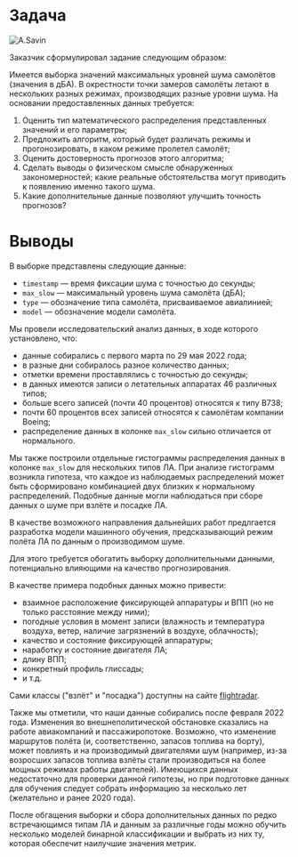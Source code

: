 # Задача

![](https://upload.wikimedia.org/wikipedia/commons/thumb/c/ce/Clou_TXL_aircraft_05.jpg/640px-Clou_TXL_aircraft_05.jpg "A.Savin")

Заказчик сформулировал задание следующим образом:

Имеется выборка значений максимальных уровней шума самолётов (значения в дБА). В окрестности точки замеров самолёты летают в нескольких разных режимах, производящих разные уровни шума. На основании предоставленных данных требуется:

1. Оценить тип математического распределения представленных значений и его параметры;
2. Предложить алгоритм, который будет различать режимы и прогонозировать, в каком режиме пролетел самолёт;
3. Оценить достоверность прогнозов этого алгоритма;
4. Сделать выводы о физическом смысле обнаруженных закономерностей; какие реальные обстоятельства могут приводить к появлению именно такого шума.
5. Какие дополнительные данные позволяют улучшить точность прогнозов?

# Выводы

В выборке представлены следующие данные:
* `timestamp` — время фиксации шума с точностью до секунды;
* `max_slow` — максимальный уровень шума самолёта (дБА);
* `type` — обозначение типа самолёта, присваиваемое авиалинией;
* `model` — обозначение модели самолёта.

Мы провели исследовательский анализ данных, в ходе которого установлено, что:

* данные собирались с первого марта по 29 мая 2022 года;
* в разные дни собиралось разное количество данных;
* отметки времени проставлялись с точностью до секунды;
* в данных имеются записи о летательных аппаратах 46 различных типов;
* больше всего записей (почти 40 процентов) относятся к типу B738;
* почти 60 процентов всех записей относятся к самолётам компании Boeing;
* распределение данных в колонке `max_slow` сильно отличается от нормального.

Мы также построили отдельные гистограммы распределения данных в колонке `max_slow` для нескольких типов ЛА. При анализе гистограмм возникла гипотеза, что каждое из наблюдаемых распределений может быть сформировано комбинацией двух близких к нормальному распределений. Подобные данные могли наблюдаться при сборе данных о шуме при взлёте и посадке ЛА.

В качестве возможного направления дальнейших работ предлгается разработка модели машинного обучения, предсказывающий режим полёта ЛА по данным о производимом шуме.

Для этого требуется обогатить выборку дополнительными данными, потенциально влияющими на качество прогнозирования.

В качестве примера подобных данных можно привести:

* взаимное расположение фиксирующей аппаратуры и ВПП (но не только расстояние между ними);
* погодные условия в момент записи (влажность и температура воздуха, ветер, наличие загрязнений в воздухе, облачность);
* качество и состояние фиксирующей аппаратуры;
* наработку и состояние двигателя ЛА;
* длину ВПП;
* конкретный профиль глиссады;
* и т.д.

Сами классы ("взлёт" и "посадка") доступны на сайте [flightradar](https://www.flightradar24.com/).

Также мы отметили, что наши данные собирались после февраля 2022 года. Изменения во внешнеполитической обстановке сказались на работе авиакомпаний и пассажиропотоке. Возможно, что изменение маршрутов полёта (и, соответственно, запасов топлива на борту), может повлиять и на производимый двигателями шум (например, из-за возросших запасов топлива взлёты стали производиться на более мощных режимах работы двигателей). Имеющихся данных недостаточно для проверки данной гипотезы, но при подготовке данных для обучения следует собрать информацию за несколько лет (желательно и ранее 2020 года). 

После обгащения выборки и сбора дополнительных данных по редко встречающимся типам ЛА и данным за различные годы можно обучить несколько моделей бинарной классификации и выбрать из них ту, которая обеспечит наилучшие значения метрик.
